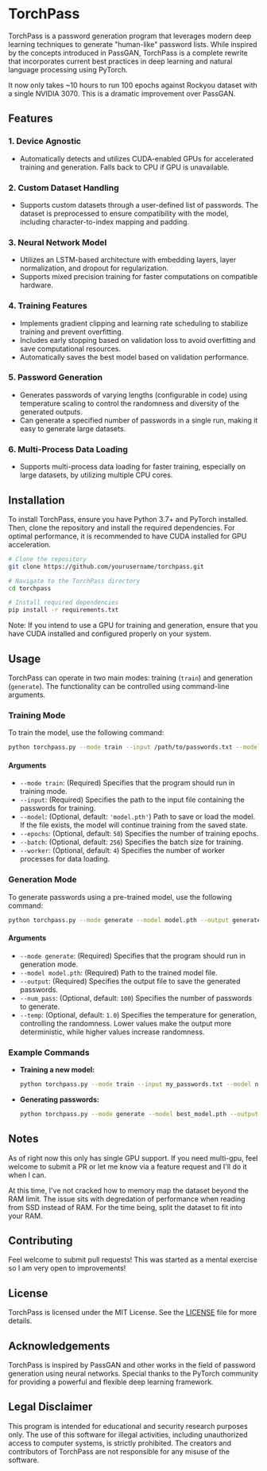 
# TorchPass

TorchPass is a password generation program that leverages modern deep learning techniques to generate "human-like" password lists. While inspired by the concepts introduced in PassGAN, TorchPass is a complete rewrite that incorporates current best practices in deep learning and natural language processing using PyTorch.

It now only takes ~10 hours to run 100 epochs against Rockyou dataset with a single NVIDIA 3070. This is a dramatic improvement over PassGAN.

## Features

### 1. **Device Agnostic**
   - Automatically detects and utilizes CUDA-enabled GPUs for accelerated training and generation. Falls back to CPU if GPU is unavailable.

### 2. **Custom Dataset Handling**
   - Supports custom datasets through a user-defined list of passwords. The dataset is preprocessed to ensure compatibility with the model, including character-to-index mapping and padding.

### 3. **Neural Network Model**
   - Utilizes an LSTM-based architecture with embedding layers, layer normalization, and dropout for regularization.
   - Supports mixed precision training for faster computations on compatible hardware.

### 4. **Training Features**
   - Implements gradient clipping and learning rate scheduling to stabilize training and prevent overfitting.
   - Includes early stopping based on validation loss to avoid overfitting and save computational resources.
   - Automatically saves the best model based on validation performance.

### 5. **Password Generation**
   - Generates passwords of varying lengths (configurable in code) using temperature scaling to control the randomness and diversity of the generated outputs.
   - Can generate a specified number of passwords in a single run, making it easy to generate large datasets.

### 6. **Multi-Process Data Loading**
   - Supports multi-process data loading for faster training, especially on large datasets, by utilizing multiple CPU cores.

## Installation

To install TorchPass, ensure you have Python 3.7+ and PyTorch installed. Then, clone the repository and install the required dependencies. For optimal performance, it is recommended to have CUDA installed for GPU acceleration.

```bash
# Clone the repository
git clone https://github.com/yourusername/torchpass.git

# Navigate to the TorchPass directory
cd torchpass

# Install required dependencies
pip install -r requirements.txt
```

Note: If you intend to use a GPU for training and generation, ensure that you have CUDA installed and configured properly on your system.

## Usage

TorchPass can operate in two main modes: training (`train`) and generation (`generate`). The functionality can be controlled using command-line arguments.

### Training Mode

To train the model, use the following command:

```bash
python torchpass.py --mode train --input /path/to/passwords.txt --model model.pth --epochs 50 --batch 256 --workers 4
```

#### Arguments

- `--mode train`: (Required) Specifies that the program should run in training mode.
- `--input`: (Required) Specifies the path to the input file containing the passwords for training.
- `--model`: (Optional, default: `'model.pth'`) Path to save or load the model. If the file exists, the model will continue training from the saved state.
- `--epochs`: (Optional, default: `50`) Specifies the number of training epochs.
- `--batch`: (Optional, default: `256`) Specifies the batch size for training.
- `--worker`: (Optional, default: `4`) Specifies the number of worker processes for data loading.

### Generation Mode

To generate passwords using a pre-trained model, use the following command:

```bash
python torchpass.py --mode generate --model model.pth --output generated_passwords.txt --num_pass 100 --temp 1.0
```

#### Arguments

- `--mode generate`: (Required) Specifies that the program should run in generation mode.
- `--model model.pth`: (Required) Path to the trained model file.
- `--output`: (Required) Specifies the output file to save the generated passwords.
- `--num_pass`: (Optional, default: `100`) Specifies the number of passwords to generate.
- `--temp`: (Optional, default: `1.0`) Specifies the temperature for generation, controlling the randomness. Lower values make the output more deterministic, while higher values increase randomness.

### Example Commands

- **Training a new model:**
  ```bash
  python torchpass.py --mode train --input my_passwords.txt --model new_model.pth --epochs 30 --batch 128 --workers 2
  ```

- **Generating passwords:**
  ```bash
  python torchpass.py --mode generate --model best_model.pth --output my_generated_passwords.txt --num_pass 200 --temp 0.8
  ```

## Notes
As of right now this only has single GPU support. If you need multi-gpu, feel welcome to submit a PR or let me know via a feature request and I'll do it when I can.

At this time, I've not cracked how to memory map the dataset beyond the RAM limit. The issue sits with degredation of performance when reading from SSD instead of RAM. For the time being, split the dataset to fit into your RAM.

## Contributing
Feel welcome to submit pull requests! This was started as a mental exercise so I am very open to improvements!

## License

TorchPass is licensed under the MIT License. See the [LICENSE](LICENSE) file for more details.

## Acknowledgements

TorchPass is inspired by PassGAN and other works in the field of password generation using neural networks. Special thanks to the PyTorch community for providing a powerful and flexible deep learning framework.

## Legal Disclaimer

This program is intended for educational and security research purposes only. The use of this software for illegal activities, including unauthorized access to computer systems, is strictly prohibited. The creators and contributors of TorchPass are not responsible for any misuse of the software.

